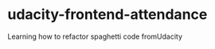 udacity-frontend-attendance
===========================

Learning how to refactor spaghetti code fromUdacity
